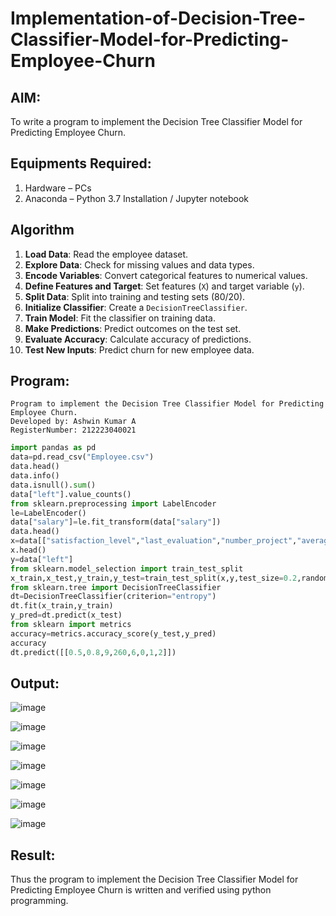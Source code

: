 # Implementation-of-Decision-Tree-Classifier-Model-for-Predicting-Employee-Churn

## AIM:
To write a program to implement the Decision Tree Classifier Model for Predicting Employee Churn.

## Equipments Required:
1. Hardware – PCs
2. Anaconda – Python 3.7 Installation / Jupyter notebook

## Algorithm

1. **Load Data**: Read the employee dataset.
2. **Explore Data**: Check for missing values and data types.
3. **Encode Variables**: Convert categorical features to numerical values.
4. **Define Features and Target**: Set features (`X`) and target variable (`y`).
5. **Split Data**: Split into training and testing sets (80/20).
6. **Initialize Classifier**: Create a `DecisionTreeClassifier`.
7. **Train Model**: Fit the classifier on training data.
8. **Make Predictions**: Predict outcomes on the test set.
9. **Evaluate Accuracy**: Calculate accuracy of predictions.
10. **Test New Inputs**: Predict churn for new employee data.

## Program:
```
Program to implement the Decision Tree Classifier Model for Predicting Employee Churn.
Developed by: Ashwin Kumar A
RegisterNumber: 212223040021
```
```py
import pandas as pd
data=pd.read_csv("Employee.csv")
data.head()
data.info()
data.isnull().sum()
data["left"].value_counts()
from sklearn.preprocessing import LabelEncoder
le=LabelEncoder()
data["salary"]=le.fit_transform(data["salary"])
data.head()
x=data[["satisfaction_level","last_evaluation","number_project","average_montly_hours","time_spend_company","Work_accident","promotion_last_5years","salary"]]
x.head()
y=data["left"]
from sklearn.model_selection import train_test_split
x_train,x_test,y_train,y_test=train_test_split(x,y,test_size=0.2,random_state=100)
from sklearn.tree import DecisionTreeClassifier
dt=DecisionTreeClassifier(criterion="entropy")
dt.fit(x_train,y_train)
y_pred=dt.predict(x_test)
from sklearn import metrics
accuracy=metrics.accuracy_score(y_test,y_pred)
accuracy
dt.predict([[0.5,0.8,9,260,6,0,1,2]])
```

## Output:

![image](https://github.com/user-attachments/assets/3af2a087-75b5-4924-80db-8373a655badc)

![image](https://github.com/user-attachments/assets/bd3906f1-9110-49a3-b6f0-e6c7cae239b2)

![image](https://github.com/user-attachments/assets/9f1b53af-47fe-4bd0-a084-ebb4d5a3f0e6)

![image](https://github.com/user-attachments/assets/73b81768-0f52-40db-ab5e-eaa62857f86c)

![image](https://github.com/user-attachments/assets/7c042d40-0752-47bf-ade7-2c8a291c5eaa)

![image](https://github.com/user-attachments/assets/a3150f41-0a02-4871-809b-487f9d782f26)

![image](https://github.com/user-attachments/assets/b273bcc5-3971-433e-b7e7-c03eec01cbb3)

## Result:
Thus the program to implement the  Decision Tree Classifier Model for Predicting Employee Churn is written and verified using python programming.
